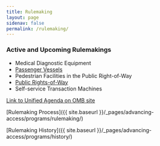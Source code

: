 ```yaml
---
title: Rulemaking
layout: page
sidenav: false
permalink: /rulemaking/
---
```


### Active and Upcoming Rulemakings
* Medical Diagnostic Equipment
* [Passenger Vessels](https://www.access-board.gov/pvag/)
* Pedestrian Facilities in the Public Right-of-Way
* [Public Rights-of-Way](https://www.access-board.gov/prowag/)
* Self-service Transaction Machines

[Link to Unified Agenda on OMB site](https://www.reginfo.gov/public/do/eAgendaMain?operation=OPERATION_GET_AGENCY_RULE_LIST&currentPub=true&agencyCode=&showStage=active&agencyCd=3014&csrf_token=4477D73C38800DD64CF55ADB1768D8D45A731BE31E15AB2A267391786B5743BB6B29078DCC57BFFFD1D816392F7FE84DBA51)

[Rulemaking Process]({{ site.baseurl }}/_pages/advancing-access/programs/rulemaking/)

[Rulemaking History]({{ site.baseurl }}/_pages/advancing-access/programs/history/) 


